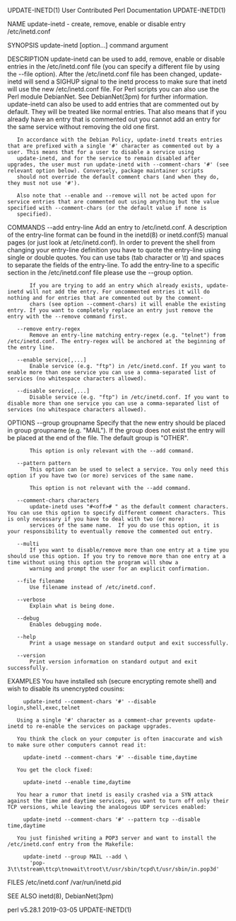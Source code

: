 UPDATE-INETD(1)                                                                      User Contributed Perl Documentation                                                                      UPDATE-INETD(1)

NAME
       update-inetd - create, remove, enable or disable entry /etc/inetd.conf

SYNOPSIS
       update-inetd [option...] command argument

DESCRIPTION
       update-inetd can be used to add, remove, enable or disable entries in the /etc/inetd.conf file (you can specify a different file by using the --file option). After the /etc/inetd.conf file has been
       changed, update-inetd will send a SIGHUP signal to the inetd process to make sure that inetd will use the new /etc/inetd.conf file. For Perl scripts you can also use the Perl module DebianNet. See
       DebianNet(3pm) for further information. update-inetd can also be used to add entries that are commented out by default. They will be treated like normal entries.  That also means that if you already
       have an entry that is commented out you cannot add an entry for the same service without removing the old one first.

       In accordance with the Debian Policy, update-inetd treats entries that are prefixed with a single '#' character as commented out by a user. This means that for a user to disable a service using
       update-inetd, and for the service to remain disabled after upgrades, the user must run update-inetd with --comment-chars '#' (see relevant option below). Conversely, package maintainer scripts
       should not override the default comment chars (and when they do, they must not use '#').

       Also note that --enable and --remove will not be acted upon for service entries that are commented out using anything but the value specified with --comment-chars (or the default value if none is
       specified).

COMMANDS
       --add entry-line
           Add an entry to /etc/inetd.conf. A description of the entry-line format can be found in the inetd(8) or inetd.conf(5) manual pages (or just look at /etc/inetd.conf). In order to prevent the
           shell from changing your entry-line definition you have to quote the entry-line using single or double quotes. You can use tabs (tab character or \t) and spaces to separate the fields of the
           entry-line. To add the entry-line to a specific section in the /etc/inetd.conf file please use the --group option.

           If you are trying to add an entry which already exists, update-inetd will not add the entry. For uncommented entries it will do nothing and for entries that are commented out by the comment-
           chars (see option --comment-chars) it will enable the existing entry. If you want to completely replace an entry just remove the entry with the --remove command first.

       --remove entry-regex
           Remove an entry-line matching entry-regex (e.g. "telnet") from /etc/inetd.conf. The entry-regex will be anchored at the beginning of the entry line.

       --enable service[,...]
           Enable service (e.g. "ftp") in /etc/inetd.conf. If you want to enable more than one service you can use a comma-separated list of services (no whitespace characters allowed).

       --disable service[,...]
           Disable service (e.g. "ftp") in /etc/inetd.conf. If you want to disable more than one service you can use a comma-separated list of services (no whitespace characters allowed).

OPTIONS
       --group groupname
           Specify that the new entry should be placed in group groupname (e.g. "MAIL"). If the group does not exist the entry will be placed at the end of the file. The default group is "OTHER".

           This option is only relevant with the --add command.

       --pattern pattern
           This option can be used to select a service. You only need this option if you have two (or more) services of the same name.

           This option is not relevant with the --add command.

       --comment-chars characters
           update-inetd uses "#<off># " as the default comment characters.  You can use this option to specify different comment characters. This is only necessary if you have to deal with two (or more)
           services of the same name.  If you do use this option, it is your responsibility to eventually remove the commented out entry.

       --multi
           If you want to disable/remove more than one entry at a time you should use this option. If you try to remove more than one entry at a time without using this option the program will show a
           warning and prompt the user for an explicit confirmation.

       --file filename
           Use filename instead of /etc/inetd.conf.

       --verbose
           Explain what is being done.

       --debug
           Enables debugging mode.

       --help
           Print a usage message on standard output and exit successfully.

       --version
           Print version information on standard output and exit successfully.

EXAMPLES
       You have installed ssh (secure encrypting remote shell) and wish to disable its unencrypted cousins:

         update-inetd --comment-chars '#' --disable login,shell,exec,telnet

       Using a single '#' character as a comment-char prevents update-inetd to re-enable the services on package upgrades.

       You think the clock on your computer is often inaccurate and wish to make sure other computers cannot read it:

         update-inetd --comment-chars '#' --disable time,daytime

       You get the clock fixed:

         update-inetd --enable time,daytime

       You hear a rumor that inetd is easily crashed via a SYN attack against the time and daytime services, you want to turn off only their TCP versions, while leaving the analogous UDP services enabled:

         update-inetd --comment-chars '#' --pattern tcp --disable time,daytime

       You just finished writing a POP3 server and want to install the /etc/inetd.conf entry from the Makefile:

         update-inetd --group MAIL --add \
           'pop-3\t\tstream\ttcp\tnowait\troot\t/usr/sbin/tcpd\t/usr/sbin/in.pop3d'

FILES
       /etc/inetd.conf /var/run/inetd.pid

SEE ALSO
       inetd(8), DebianNet(3pm)

perl v5.28.1                                                                                      2019-03-05                                                                                  UPDATE-INETD(1)
